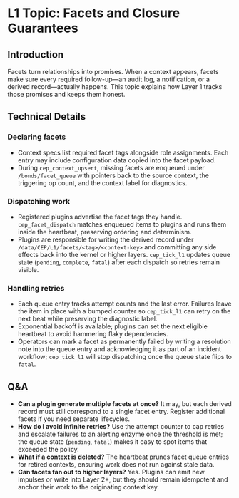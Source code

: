 # L1 Topic: Facets and Closure Guarantees

## Introduction
Facets turn relationships into promises. When a context appears, facets make sure every required follow-up—an audit log, a notification, or a derived record—actually happens. This topic explains how Layer 1 tracks those promises and keeps them honest.

## Technical Details
### Declaring facets
- Context specs list required facet tags alongside role assignments. Each entry may include configuration data copied into the facet payload.
- During `cep_context_upsert`, missing facets are enqueued under `/bonds/facet_queue` with pointers back to the source context, the triggering op count, and the context label for diagnostics.

### Dispatching work
- Registered plugins advertise the facet tags they handle. `cep_facet_dispatch` matches enqueued items to plugins and runs them inside the heartbeat, preserving ordering and determinism.
- Plugins are responsible for writing the derived record under `/data/CEP/L1/facets/<tag>/<context-key>` and committing any side effects back into the kernel or higher layers. `cep_tick_l1` updates queue state (`pending`, `complete`, `fatal`) after each dispatch so retries remain visible.

### Handling retries
- Each queue entry tracks attempt counts and the last error. Failures leave the item in place with a bumped counter so `cep_tick_l1` can retry on the next beat while preserving the diagnostic label.
- Exponential backoff is available; plugins can set the next eligible heartbeat to avoid hammering flaky dependencies.
- Operators can mark a facet as permanently failed by writing a resolution note into the queue entry and acknowledging it as part of an incident workflow; `cep_tick_l1` will stop dispatching once the queue state flips to `fatal`.

## Q&A
- **Can a plugin generate multiple facets at once?** It may, but each derived record must still correspond to a single facet entry. Register additional facets if you need separate lifecycles.
- **How do I avoid infinite retries?** Use the attempt counter to cap retries and escalate failures to an alerting enzyme once the threshold is met; the queue state (`pending`, `fatal`) makes it easy to spot items that exceeded the policy.
- **What if a context is deleted?** The heartbeat prunes facet queue entries for retired contexts, ensuring work does not run against stale data.
- **Can facets fan out to higher layers?** Yes. Plugins can emit new impulses or write into Layer 2+, but they should remain idempotent and anchor their work to the originating context key.
